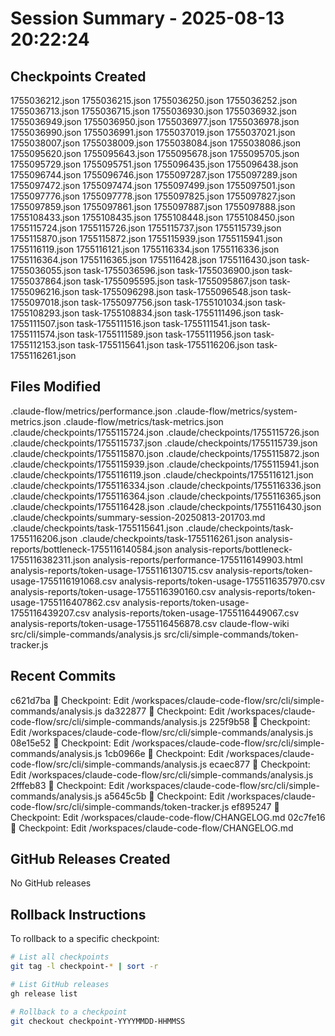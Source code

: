 # Session Summary - 2025-08-13 20:22:24

## Checkpoints Created
1755036212.json
1755036215.json
1755036250.json
1755036252.json
1755036713.json
1755036715.json
1755036930.json
1755036932.json
1755036949.json
1755036950.json
1755036977.json
1755036978.json
1755036990.json
1755036991.json
1755037019.json
1755037021.json
1755038007.json
1755038009.json
1755038084.json
1755038086.json
1755095620.json
1755095643.json
1755095678.json
1755095705.json
1755095729.json
1755095751.json
1755096435.json
1755096438.json
1755096744.json
1755096746.json
1755097287.json
1755097289.json
1755097472.json
1755097474.json
1755097499.json
1755097501.json
1755097776.json
1755097778.json
1755097825.json
1755097827.json
1755097859.json
1755097861.json
1755097887.json
1755097888.json
1755108433.json
1755108435.json
1755108448.json
1755108450.json
1755115724.json
1755115726.json
1755115737.json
1755115739.json
1755115870.json
1755115872.json
1755115939.json
1755115941.json
1755116119.json
1755116121.json
1755116334.json
1755116336.json
1755116364.json
1755116365.json
1755116428.json
1755116430.json
task-1755036055.json
task-1755036596.json
task-1755036900.json
task-1755037864.json
task-1755095595.json
task-1755095867.json
task-1755096216.json
task-1755096298.json
task-1755096548.json
task-1755097018.json
task-1755097756.json
task-1755101034.json
task-1755108293.json
task-1755108834.json
task-1755111496.json
task-1755111507.json
task-1755111516.json
task-1755111541.json
task-1755111574.json
task-1755111589.json
task-1755111956.json
task-1755112153.json
task-1755115641.json
task-1755116206.json
task-1755116261.json

## Files Modified
.claude-flow/metrics/performance.json
.claude-flow/metrics/system-metrics.json
.claude-flow/metrics/task-metrics.json
.claude/checkpoints/1755115724.json
.claude/checkpoints/1755115726.json
.claude/checkpoints/1755115737.json
.claude/checkpoints/1755115739.json
.claude/checkpoints/1755115870.json
.claude/checkpoints/1755115872.json
.claude/checkpoints/1755115939.json
.claude/checkpoints/1755115941.json
.claude/checkpoints/1755116119.json
.claude/checkpoints/1755116121.json
.claude/checkpoints/1755116334.json
.claude/checkpoints/1755116336.json
.claude/checkpoints/1755116364.json
.claude/checkpoints/1755116365.json
.claude/checkpoints/1755116428.json
.claude/checkpoints/1755116430.json
.claude/checkpoints/summary-session-20250813-201703.md
.claude/checkpoints/task-1755115641.json
.claude/checkpoints/task-1755116206.json
.claude/checkpoints/task-1755116261.json
analysis-reports/bottleneck-1755116140584.json
analysis-reports/bottleneck-1755116382311.json
analysis-reports/performance-1755116149903.html
analysis-reports/token-usage-1755116130715.csv
analysis-reports/token-usage-1755116191068.csv
analysis-reports/token-usage-1755116357970.csv
analysis-reports/token-usage-1755116390160.csv
analysis-reports/token-usage-1755116407862.csv
analysis-reports/token-usage-1755116439207.csv
analysis-reports/token-usage-1755116449067.csv
analysis-reports/token-usage-1755116456878.csv
claude-flow-wiki
src/cli/simple-commands/analysis.js
src/cli/simple-commands/token-tracker.js

## Recent Commits
c621d7ba 🔖 Checkpoint: Edit /workspaces/claude-code-flow/src/cli/simple-commands/analysis.js
da322877 🔖 Checkpoint: Edit /workspaces/claude-code-flow/src/cli/simple-commands/analysis.js
225f9b58 🔖 Checkpoint: Edit /workspaces/claude-code-flow/src/cli/simple-commands/analysis.js
08e15e52 🔖 Checkpoint: Edit /workspaces/claude-code-flow/src/cli/simple-commands/analysis.js
1cb0966e 🔖 Checkpoint: Edit /workspaces/claude-code-flow/src/cli/simple-commands/analysis.js
ecaec877 🔖 Checkpoint: Edit /workspaces/claude-code-flow/src/cli/simple-commands/analysis.js
2fffeb83 🔖 Checkpoint: Edit /workspaces/claude-code-flow/src/cli/simple-commands/analysis.js
a5645c5b 🔖 Checkpoint: Edit /workspaces/claude-code-flow/src/cli/simple-commands/token-tracker.js
ef895247 🔖 Checkpoint: Edit /workspaces/claude-code-flow/CHANGELOG.md
02c7fe16 🔖 Checkpoint: Edit /workspaces/claude-code-flow/CHANGELOG.md

## GitHub Releases Created
No GitHub releases

## Rollback Instructions
To rollback to a specific checkpoint:
```bash
# List all checkpoints
git tag -l checkpoint-* | sort -r

# List GitHub releases
gh release list

# Rollback to a checkpoint
git checkout checkpoint-YYYYMMDD-HHMMSS
```
